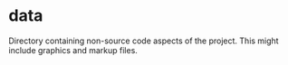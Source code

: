 # data

Directory containing non-source code aspects of the project. This might include graphics and markup files.
